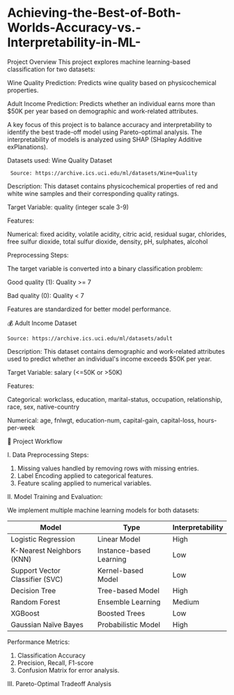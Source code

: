 # Achieving-the-Best-of-Both-Worlds-Accuracy-vs.-Interpretability-in-ML-
Project Overview
This project explores machine learning-based classification for two datasets:

 Wine Quality Prediction: Predicts wine quality based on physicochemical properties.

Adult Income Prediction: Predicts whether an individual earns more than $50K per year based on demographic and work-related attributes.

A key focus of this project is to balance accuracy and interpretability to identify the best trade-off model using Pareto-optimal analysis. The interpretability of models is analyzed using SHAP (SHapley Additive exPlanations).

Datasets used:
Wine Quality Dataset

     Source: https://archive.ics.uci.edu/ml/datasets/Wine+Quality
Description: This dataset contains physicochemical properties of red and white wine samples and their corresponding quality ratings.

Target Variable: quality (integer scale 3-9)

Features:

Numerical: fixed acidity, volatile acidity, citric acid, residual sugar, chlorides, free sulfur dioxide, total sulfur dioxide, density, pH, sulphates, alcohol

Preprocessing Steps:

The target variable is converted into a binary classification problem:

Good quality (1): Quality >= 7

Bad quality (0): Quality < 7

Features are standardized for better model performance.

💰 Adult Income Dataset

    Source: https://archive.ics.uci.edu/ml/datasets/adult
 Description: This dataset contains demographic and work-related attributes used to predict whether an individual's income exceeds $50K per year.

  Target Variable: salary (<=50K or >50K)

   Features:

   Categorical: workclass, education, marital-status, occupation, relationship, race, sex, native-country

   Numerical: age, fnlwgt, education-num, capital-gain, capital-loss, hours-per-week

 🚀 Project Workflow

I. Data Preprocessing Steps:

   1. Missing values handled by removing rows with missing entries.
   2. Label Encoding applied to categorical features.
   3. Feature scaling applied to numerical variables.
      
II.  Model Training and Evaluation:

We implement multiple machine learning models for both datasets:

| **Model**                  | **Type**                 | **Interpretability** |
|----------------------------|-------------------------|----------------------|
| Logistic Regression        | Linear Model           | High                |
| K-Nearest Neighbors (KNN)  | Instance-based Learning | Low                 |
| Support Vector Classifier (SVC) | Kernel-based Model    | Low                 |
| Decision Tree             | Tree-based Model        | High                |
| Random Forest             | Ensemble Learning       | Medium              |
| XGBoost                   | Boosted Trees          | Low                 |
| Gaussian Naïve Bayes       | Probabilistic Model    | High                |

Performance Metrics:
1. Classification Accuracy
2. Precision, Recall, F1-score
3. Confusion Matrix for error analysis.

III. Pareto-Optimal Tradeoff Analysis
